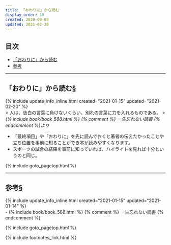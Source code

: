 ```yaml
---
title: 「おわりに」から読む
display_order: 10
created: 2020-09-09
updated: 2021-02-20
---
```


## <a name="index">目次</a>

<ul id="index_ul">
<li><a href="#read-from-ending">「おわりに」から読む</a></li>
<li><a href="#reference">参考</a></li>
</ul>

* * *
## <a name="read-from-ending">「おわりに」から読む</a><a href="#read-from-ending">§</a>
<div class="chapter-updated">{% include update_info_inline.html created="2021-01-15" updated="2021-02-20" %}</div>
> 人は、告白の言葉に負けないくらい、別れの言葉に力を入れるものである。
> <cite>{% include book/book_588.html %} {% comment %} 一生忘れない読書 {% endcomment %}より</cite>

- 「最終項目」や「おわりに」を先に読んでおくと著者の伝えたかったことや立ち位置を事前に知ることができ本が読みやすくなります。
- スポーツの試合の結果を事前に知っていれば、ハイライトを見れば十分というのと同じ。

{% include goto_pagetop.html %}

* * *
## <a name="reference">参考</a><a href="#reference">§</a>
<div class="chapter-updated">{% include update_info_inline.html created="2021-01-15" updated="2021-01-14" %}</div>
- {% include book/book_588.html %} {% comment %} 一生忘れない読書 {% endcomment %}

{% include goto_pagetop.html %}

{% include footnotes_link.html %}
